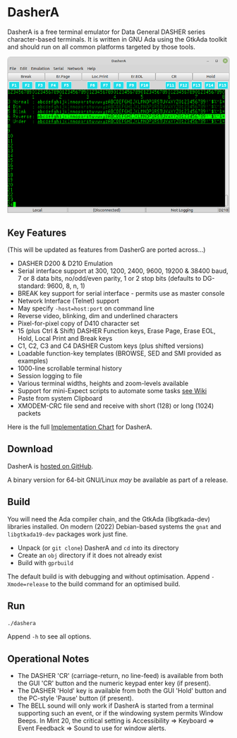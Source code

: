 # DasherA
DasherA is a free terminal emulator for Data General DASHER series character-based terminals.  It is written in GNU Ada using the GtkAda toolkit and should run on all common platforms targeted by those tools.

![Screenshot](./Screenshots/DasherA-20220130.png)

## Key Features

(This will be updated as features from DasherG are ported across...)

* DASHER D200 & D210 Emulation
* Serial interface support at 300, 1200, 2400, 9600, 19200 & 38400 baud, 7 or 8 data bits,
no/odd/even parity, 1 or 2 stop bits (defaults to DG-standard: 9600, 8, n, 1)
* BREAK key support for serial interface - permits use as master console
* Network Interface (Telnet) support
* May specify ```-host=host:port``` on command line
* Reverse video, blinking, dim and underlined characters
* Pixel-for-pixel copy of D410 character set
* 15 (plus Ctrl & Shift) DASHER Function keys, Erase Page, Erase EOL, Hold, Local Print and Break keys
* C1, C2, C3 and C4 DASHER Custom keys (plus shifted versions)
* Loadable function-key templates (BROWSE, SED and SMI provided as examples)
* 1000-line scrollable terminal history
* Session logging to file
* Various terminal widths, heights and zoom-levels available
* Support for mini-Expect scripts to automate some tasks [see Wiki](https://github.com/SMerrony/DasherG/wiki/DasherG-Mini-Expect-Scripts)
* Paste from system Clipboard
* XMODEM-CRC file send and receive with short (128) or long (1024) packets
  
Here is the full [Implementation Chart](./Docs/implementationChart.md) for DasherA.

## Download
DasherA is [hosted on GitHub](https://github.com/SMerrony/dashera).

A binary version for 64-bit GNU/Linux *may* be available as part of a release.

## Build

You will need the Ada compiler chain, and the GtkAda (libgtkada-dev) libraries installed.
On modern (2022) Debian-based systems the `gnat` and `libgtkada19-dev` packages work just fine.

* Unpack (or `git clone`) DasherA and `cd` into its directory
* Create an `obj` directory if it does not already exist
* Build with `gprbuild`

The default build is with debugging and without optimisation.  Append `-Xmode=release` to the build command for an optimised build.

## Run
`./dashera`

Append `-h` to see all options.

## Operational Notes
* The DASHER 'CR' (carriage-return, no line-feed) is available from both the GUI 'CR' button and the
numeric keypad enter key (if present).
* The DASHER 'Hold' key is available from both the GUI 'Hold' button and the PC-style 'Pause'
button (if present).
* The BELL sound will only work if DasherA is started from a terminal supporting such an event, 
or if the windowing system permits Window Beeps.  In Mint 20, the critical setting is
Accessibility => Keyboard => Event Feedback => Sound to use for window alerts.

